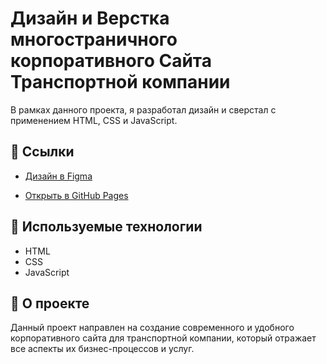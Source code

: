 # **Дизайн и Верстка многостраничного корпоративного Сайта Транспортной компании**

В рамках данного проекта, я разработал дизайн и сверстал с применением HTML, CSS и JavaScript.

## 📁 Ссылки

- [Дизайн в Figma](https://www.figma.com/design/s2e7aoR4O7vECm7T0zHPyh/GTHREES---%D0%BA%D0%BE%D1%80%D0%BF%D0%BE%D1%80%D0%B0%D1%82%D0%B8%D0%B2%D0%BD%D1%8B%D0%B9-%D1%81%D0%B0%D0%B9%D1%82-(Copy)?node-id=461-798&p=f&t=7lEfo7qKXWOmK934-0) 

- [Открыть в GitHub Pages](https://darumiann.github.io/GTHREES/src/)

## 🚀 Используемые технологии

- HTML
- CSS
- JavaScript

## 📖 О проекте

Данный проект направлен на создание современного и удобного корпоративного сайта для транспортной компании, который отражает все аспекты их бизнес-процессов и услуг.
